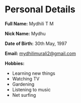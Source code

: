 # Personal Details
**Full Name:** Mydhili T M

**Nick Name:** Mydhu

**Date of Birth:** 30th May, 1997

**Email:** mydhilimurali2@gmail.com


**Hobbies:**
- Learning new things
- Watching TV
- Gardening
- Listening to music
- Net surfing

